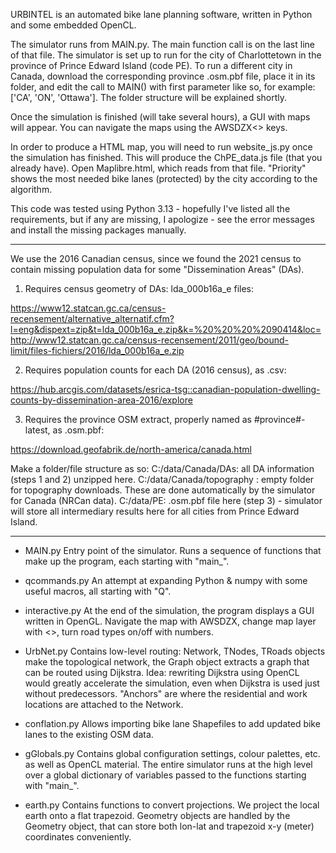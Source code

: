URBINTEL is an automated bike lane planning software, written in Python and some embedded OpenCL. 


The simulator runs from MAIN.py. The main function call is on the last line of that file. 
The simulator is set up to run for the city of Charlottetown in the province of Prince Edward Island (code PE).
To run a different city in Canada, download the corresponding province .osm.pbf file, place it in its folder, and edit the call to MAIN() with first parameter like so, for example: ['CA', 'ON', 'Ottawa']. The folder structure will be explained shortly.

Once the simulation is finished (will take several hours), a GUI with maps will appear. You can navigate the maps using the AWSDZX<> keys. 

In order to produce a HTML map, you will need to run website_js.py once the simulation has finished. This will produce the ChPE_data.js file (that you already have). Open Maplibre.html, which reads from that file. "Priority" shows the most needed bike lanes (protected) by the city according to the algorithm. 

This code was tested using Python 3.13 - hopefully I've listed all the requirements, but if any are missing, I apologize - see the error messages and install the missing packages manually. 



---


We use the 2016 Canadian census, since we found the 2021 census to contain missing population data for some "Dissemination Areas" (DAs).

1. Requires census geometry of DAs: lda_000b16a_e files:

https://www12.statcan.gc.ca/census-recensement/alternative_alternatif.cfm?l=eng&dispext=zip&t=lda_000b16a_e.zip&k=%20%20%20%2090414&loc=http://www12.statcan.gc.ca/census-recensement/2011/geo/bound-limit/files-fichiers/2016/lda_000b16a_e.zip


2. Requires population counts for each DA (2016 census), as .csv:

https://hub.arcgis.com/datasets/esrica-tsg::canadian-population-dwelling-counts-by-dissemination-area-2016/explore


3. Requires the province OSM extract, properly named as #province#-latest, as .osm.pbf:

https://download.geofabrik.de/north-america/canada.html

Make a folder/file structure as so:
C:/data/Canada/DAs: all DA information (steps 1 and 2) unzipped here.
C:/data/Canada/topography : empty folder for topography downloads. These are done automatically by the simulator for Canada (NRCan data).
C:/data/PE: .osm.pbf file here (step 3) - simulator will store all intermediary results here for all cities from Prince Edward Island.


---


- MAIN.py 
Entry point of the simulator. Runs a sequence of functions that make up the program, each starting with "main_".

- qcommands.py
An attempt at expanding Python & numpy with some useful macros, all starting with "Q". 

- interactive.py
At the end of the simulation, the program displays a GUI written in OpenGL. Navigate the map with AWSDZX, change map layer with <>, turn road types on/off with numbers.

- UrbNet.py 
Contains low-level routing: Network, TNodes, TRoads objects make the topological network, the Graph object extracts a graph that can be routed using Dijkstra. Idea: rewriting Dijkstra using OpenCL would greatly accelerate the simulation, even when Dijkstra is used just without predecessors.
"Anchors" are where the residential and work locations are attached to the Network.  

- conflation.py
Allows importing bike lane Shapefiles to add updated bike lanes to the existing OSM data.  

- gGlobals.py 
Contains global configuration settings, colour palettes, etc. as well as OpenCL material. The entire simulator runs at the high level over a global dictionary of variables passed to the functions starting with "main_".

- earth.py
Contains functions to convert projections. We project the local earth onto a flat trapezoid. Geometry objects are handled by the Geometry object, that can store both lon-lat and trapezoid x-y (meter) coordinates conveniently.






